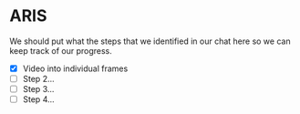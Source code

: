 # ARIS
We should put what the steps that we identified in our chat here so we can
keep track of our progress.

- [x] Video into individual frames
- [ ] Step 2...
- [ ] Step 3...
- [ ] Step 4...
